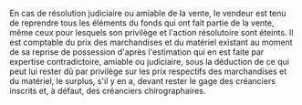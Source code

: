   
 En cas de résolution judiciaire ou amiable de la vente, le vendeur est tenu de reprendre tous les éléments du fonds qui ont fait partie de la vente, même ceux pour lesquels son privilège et l'action résolutoire sont éteints. Il est comptable du prix des marchandises et du matériel existant au moment de sa reprise de possession d'après l'estimation qui en est faite par expertise contradictoire, amiable ou judiciaire, sous la déduction de ce qui peut lui rester dû par privilège sur les prix respectifs des marchandises et du matériel, le surplus, s'il y en a, devant rester le gage des créanciers inscrits et, à défaut, des créanciers chirographaires.  

  
